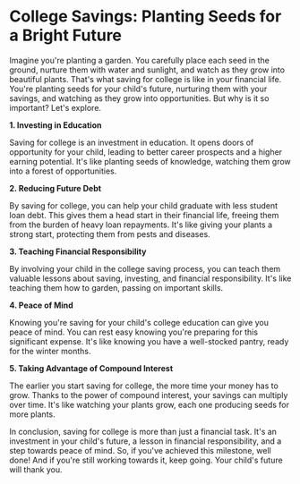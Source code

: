 # College Savings: Planting Seeds for a Bright Future

Imagine you're planting a garden. You carefully place each seed in the ground, nurture them with water and sunlight, and watch as they grow into beautiful plants. That's what saving for college is like in your financial life. You're planting seeds for your child's future, nurturing them with your savings, and watching as they grow into opportunities. But why is it so important? Let's explore.

**1. Investing in Education**

Saving for college is an investment in education. It opens doors of opportunity for your child, leading to better career prospects and a higher earning potential. It's like planting seeds of knowledge, watching them grow into a forest of opportunities.

**2. Reducing Future Debt**

By saving for college, you can help your child graduate with less student loan debt. This gives them a head start in their financial life, freeing them from the burden of heavy loan repayments. It's like giving your plants a strong start, protecting them from pests and diseases.

**3. Teaching Financial Responsibility**

By involving your child in the college saving process, you can teach them valuable lessons about saving, investing, and financial responsibility. It's like teaching them how to garden, passing on important skills.

**4. Peace of Mind**

Knowing you're saving for your child's college education can give you peace of mind. You can rest easy knowing you're preparing for this significant expense. It's like knowing you have a well-stocked pantry, ready for the winter months.

**5. Taking Advantage of Compound Interest**

The earlier you start saving for college, the more time your money has to grow. Thanks to the power of compound interest, your savings can multiply over time. It's like watching your plants grow, each one producing seeds for more plants.

In conclusion, saving for college is more than just a financial task. It's an investment in your child's future, a lesson in financial responsibility, and a step towards peace of mind. So, if you've achieved this milestone, well done! And if you're still working towards it, keep going. Your child's future will thank you.